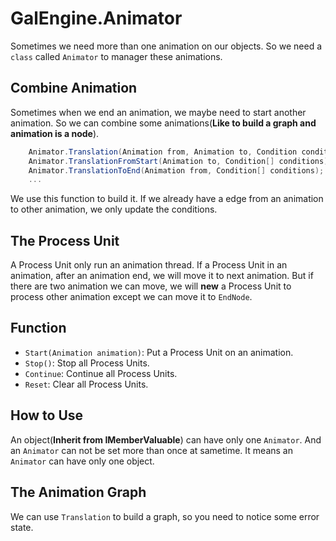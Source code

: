 # GalEngine.Animator

Sometimes we need more than one animation on our objects.
So we need a `class` called `Animator` to manager these animations.

## Combine Animation

Sometimes when we end an animation, we maybe need to start another animation.
So we can combine some animations(**Like to build a graph and animation is a node**).

```C#
    Animator.Translation(Animation from, Animation to, Condition conditions);
    Animator.TranslationFromStart(Animation to, Condition[] conditions);
    Animator.TranslationToEnd(Animation from, Condition[] conditions);
    ...
```

We use this function to build it. 
If we already have a edge from an animation to other animation, we only update the conditions.

## The Process Unit

A Process Unit only run an animation thread.
If a Process Unit in an animation, after an animation end, we will move it to next animation.
But if there are two animation we can move, we will **new** a Process Unit to process other animation except we can move it to `EndNode`.

## Function

- `Start(Animation animation)`: Put a Process Unit on an animation.
- `Stop()`: Stop all Process Units.
- `Continue`: Continue all Process Units.
- `Reset`: Clear all Process Units.

## How to Use

An object(**Inherit from IMemberValuable**) can have only one `Animator`.
And an `Animator` can not be set more than once at sametime. 
It means an `Animator` can have only one object.

## The Animation Graph

We can use `Translation` to build a graph, so you need to notice some error state.

